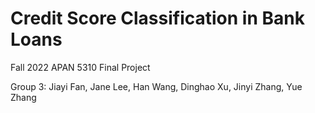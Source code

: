 # Credit Score Classification in Bank Loans

Fall 2022 APAN 5310 Final Project

Group 3: Jiayi Fan, Jane Lee, Han Wang, Dinghao Xu, Jinyi Zhang, Yue Zhang
